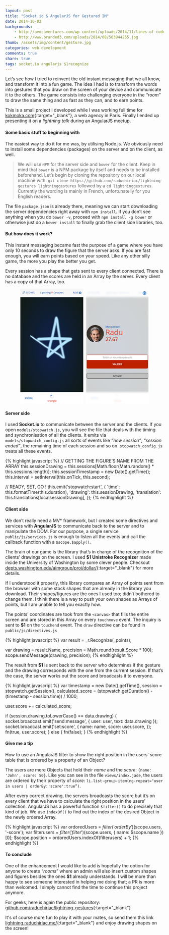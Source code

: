 ```yaml
---
layout: post
title: "Socket.io & AngularJS for Gestured IM"
date: 2014-10-02
backgrounds:
    - http://avocaventures.com/wp-content/uploads/2014/11/lines-of-code.jpg
    - http://www.branded3.com/uploads/2014/08/503944255.jpg
thumb: /assets/img/content/gesture.jpg
categories: web development
comments: true
share: true
tags: socket.io angularjs $1recognize
---
```

Let’s see how I tried to reinvent the old instant messaging that we all know, and transform it into a fun game. The idea I had is to transform the words into gestures that you draw on the screen of your device and communicate it to the others. The game consists into challenging everyone in the *“room”* to draw the same thing and as fast as they can, and to earn points.

This is a small project I developed while I was working full time for [kokmoka.com](http://kokmoka.com){:target="_blank"}, a web agency in Paris. Finally I ended up presenting it on a *lightning talk* during an AngularJS meetup.

#### Some basic stuff to beginning with

The easiest way to do it for me was, by utilising Node.js. We obviously need to install some dependencies (packages) on the server and on the client, as well.

> We will use `NPM` for the server side and `bower` for the client. Keep in mind that `bower` is a NPM package by itself and needs to be installed beforehand. Let’s begin by cloning the repository on our local machine with:
`git clone https://github.com/raduchiriac/lightning-gestures lightninggestures` followed by a `cd lightninggestures`. Currently the wording is mainly in French, unfortunatelly for you English readers.

The file `package.json` is already there, meaning we can start downloading the server dependencies right away with `npm install`. If you don’t see anything when you do `bower -v`, proceed with `npm install -g bower` or otherwise just do a `bower install` to finally grab the client side libraries, too.

#### But how does it work?

This instant messaging became fast the purpose of a game where you have only 10 seconds to draw the figure that the server asks. If you are fast enough, you will earn points based on your speed. Like any other silly game, the more you play the better you get.

Every session has a shape that gets sent to every client connected. There is no database and the scores are held in an Array by the server. Every client has a copy of that Array, too.

<p style="text-align:center;">
<img src="/assets/img/content/geste1.jpg" alt="Geste1" title="Shape drawing" style="max-width: 200px;display:inline-block;">&nbsp;
<img src="/assets/img/content/geste2.jpg" alt="Geste2" title="User profile" style="max-width: 200px;display:inline-block;">
</p>

#### Server side

I used **Socket.io** to communicate between the server and the clients. If you open `models/stopwatch.js`, you will see the file that deals with the timing and synchronisation of all the clients. It emits via `models/stopwatch_config.js` all sorts of events like *“new session”*, *“session ended”*, the remaining time of each session and so on. `stopwatch_config.js` treats all these events.

{% highlight javascript %}
// GETTING THE FIGURE’S NAME FROM THE ARRAY
this.sessionDrawing = this.sessions[Math.floor(Math.random() * this.sessions.length)];
this.sessionTimestamp = new Date().getTime();
this.interval = setInterval(this.onTick, this.second);

// READY, SET, GO !
this.emit('stopwatch:start', {
    'time': this.formatTime(this.duration),
    'drawing': this.sessionDrawing,
    'translation': this.translations[localsessionDrawing],
});
{% endhighlight %}

#### Client side

We don’t really need a MV* framework, but I created some directives and services with **AngularJS** to communicate back to the server and to manipulate the DOM. For our purpose, a single service `public/js/services.js` is enough to listen all the events and call the callback function with a `$scope.$apply()`.

The brain of our game is the library that’s in charge of the recognition of the clients’ drawings on the screen. I used **$1 Unistroke Recognizer** made inside the University of Washington by some clever people. Checkout [depts.washington.edu/aimgroup/proj/dollar/](https://depts.washington.edu/aimgroup/proj/dollar/){:target="_blank"} for more details.

If I understood it properly, this library compares an Array of points sent from the browser with some stock shapes that are already in the library you download. Their shapes/figures are the ones I used too; didn’t bothered to change them. I think there is a way to push your own shapes as Arrays of points, but I am unable to tell you exactly how.

The points’ coordinates are took from the `<canvas>` that fills the entire screen and are stored in this Array on every `touchmove` event. The inquiry is sent to **$1** on the `touchend` event. The `draw` directive can be found in `public/js/directives.js`

{% highlight javascript %}
var result = _r.Recognize(_points);

var drawing = result.Name,
  precision = Math.round(result.Score * 100);
scope.sendMessage(drawing, precision);
{% endhighlight %}

The result from **$1** is sent back to the server who determines if the gesture and the drawing corresponds with the one from the current session. If that’s the case, the server works out the score and broadcasts it to everyone.

{% highlight javascript %}
var timestamp = new Date().getTime(),
  session = stopwatch.getSession(),
  calculated_score = (stopwatch.getDuration() - (timestamp - session.time)) / 1000;

user.score += calculated_score;

if (session.drawing.toLowerCase() == data.drawing) {
  socket.broadcast.emit('send:message', {
    user: user,
    text: data.drawing
  });
  socket.broadcast.emit('set:score', {
    name: name,
    score: user.score,
  });
  fn(true, user.score);
} else {
  fn(false);
}
{% endhighlight %}

#### Give me a tip

How to use an AngularJS filter to show the right position in the users’ score table that is ordered by a property of an Object?

The users are mere Objects that hold their *name* and the *score*: `{name: 'John', score: 50}`. Like you can see in the file `views/index.jade`, the users are ordered by their property of *score*: `li.list-group-item(ng-repeat="user in users | orderBy:'score':true”)`.

After every correct drawing, the servers broadcasts the score but it’s on every client that we have to calculate the right position in the users’ collection. AngularJS has a powerful function `$filter()` to do precisely that kind of job. We use `indexOf()` to find out the index of the desired Object in the newly ordered Array.

{% highlight javascript %}
var ordoredUsers = $filter('orderBy')($scope.users, '-score');
var filterusers = $filter('filter')($scope.users, {
    name: $scope.name
})[0];
$scope.position = ordoredUsers.indexOf(filterusers) + 1;
{% endhighlight %}

#### To conclude

One of the enhancement I would like to add is hopefully the option for anyone to create “*rooms*” where an admin will also insert custom shapes and figures besides the ones **$1** already understands. I will be more than happy to see someone interested in helping me doing that; a PR is more than welcomed. I simply cannot find the time to continue this project anymore.

For geeks, here is again the public repository:
[github.com/raduchiriac/lightning-gestures](https://github.com/raduchiriac/lightning-gestures){:target="_blank"}

It's of course more fun to play it with your mates, so send them this link [lightning.raduchiriac.me/](http://lightning.raduchiriac.me/){:target="_blank"} and enjoy drawing shapes on the screen!
